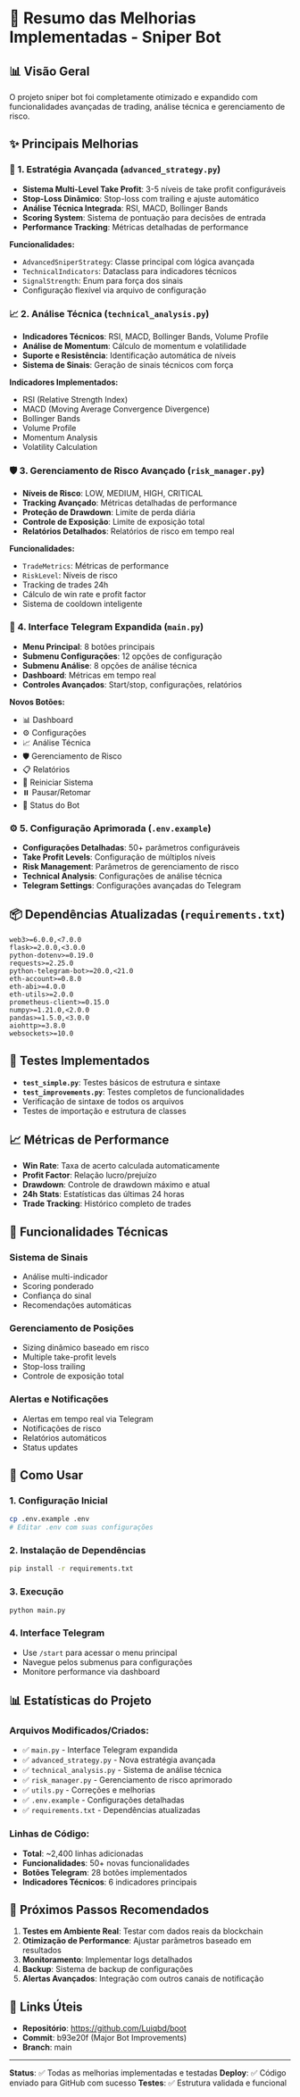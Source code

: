 # 🚀 Resumo das Melhorias Implementadas - Sniper Bot

## 📊 Visão Geral
O projeto sniper bot foi completamente otimizado e expandido com funcionalidades avançadas de trading, análise técnica e gerenciamento de risco.

## ✨ Principais Melhorias

### 🎯 1. Estratégia Avançada (`advanced_strategy.py`)
- **Sistema Multi-Level Take Profit**: 3-5 níveis de take profit configuráveis
- **Stop-Loss Dinâmico**: Stop-loss com trailing e ajuste automático
- **Análise Técnica Integrada**: RSI, MACD, Bollinger Bands
- **Scoring System**: Sistema de pontuação para decisões de entrada
- **Performance Tracking**: Métricas detalhadas de performance

**Funcionalidades:**
- `AdvancedSniperStrategy`: Classe principal com lógica avançada
- `TechnicalIndicators`: Dataclass para indicadores técnicos
- `SignalStrength`: Enum para força dos sinais
- Configuração flexível via arquivo de configuração

### 📈 2. Análise Técnica (`technical_analysis.py`)
- **Indicadores Técnicos**: RSI, MACD, Bollinger Bands, Volume Profile
- **Análise de Momentum**: Cálculo de momentum e volatilidade
- **Suporte e Resistência**: Identificação automática de níveis
- **Sistema de Sinais**: Geração de sinais técnicos com força

**Indicadores Implementados:**
- RSI (Relative Strength Index)
- MACD (Moving Average Convergence Divergence)
- Bollinger Bands
- Volume Profile
- Momentum Analysis
- Volatility Calculation

### 🛡️ 3. Gerenciamento de Risco Avançado (`risk_manager.py`)
- **Níveis de Risco**: LOW, MEDIUM, HIGH, CRITICAL
- **Tracking Avançado**: Métricas detalhadas de performance
- **Proteção de Drawdown**: Limite de perda diária
- **Controle de Exposição**: Limite de exposição total
- **Relatórios Detalhados**: Relatórios de risco em tempo real

**Funcionalidades:**
- `TradeMetrics`: Métricas de performance
- `RiskLevel`: Níveis de risco
- Tracking de trades 24h
- Cálculo de win rate e profit factor
- Sistema de cooldown inteligente

### 🤖 4. Interface Telegram Expandida (`main.py`)
- **Menu Principal**: 8 botões principais
- **Submenu Configurações**: 12 opções de configuração
- **Submenu Análise**: 8 opções de análise técnica
- **Dashboard**: Métricas em tempo real
- **Controles Avançados**: Start/stop, configurações, relatórios

**Novos Botões:**
- 📊 Dashboard
- ⚙️ Configurações
- 📈 Análise Técnica
- 🛡️ Gerenciamento de Risco
- 📋 Relatórios
- 🔄 Reiniciar Sistema
- ⏸️ Pausar/Retomar
- 📱 Status do Bot

### ⚙️ 5. Configuração Aprimorada (`.env.example`)
- **Configurações Detalhadas**: 50+ parâmetros configuráveis
- **Take Profit Levels**: Configuração de múltiplos níveis
- **Risk Management**: Parâmetros de gerenciamento de risco
- **Technical Analysis**: Configurações de análise técnica
- **Telegram Settings**: Configurações avançadas do Telegram

## 📦 Dependências Atualizadas (`requirements.txt`)
```
web3>=6.0.0,<7.0.0
flask>=2.0.0,<3.0.0
python-dotenv>=0.19.0
requests>=2.25.0
python-telegram-bot>=20.0,<21.0
eth-account>=0.8.0
eth-abi>=4.0.0
eth-utils>=2.0.0
prometheus-client>=0.15.0
numpy>=1.21.0,<2.0.0
pandas>=1.5.0,<3.0.0
aiohttp>=3.8.0
websockets>=10.0
```

## 🧪 Testes Implementados
- **`test_simple.py`**: Testes básicos de estrutura e sintaxe
- **`test_improvements.py`**: Testes completos de funcionalidades
- Verificação de sintaxe de todos os arquivos
- Testes de importação e estrutura de classes

## 📈 Métricas de Performance
- **Win Rate**: Taxa de acerto calculada automaticamente
- **Profit Factor**: Relação lucro/prejuízo
- **Drawdown**: Controle de drawdown máximo e atual
- **24h Stats**: Estatísticas das últimas 24 horas
- **Trade Tracking**: Histórico completo de trades

## 🔧 Funcionalidades Técnicas

### Sistema de Sinais
- Análise multi-indicador
- Scoring ponderado
- Confiança do sinal
- Recomendações automáticas

### Gerenciamento de Posições
- Sizing dinâmico baseado em risco
- Multiple take-profit levels
- Stop-loss trailing
- Controle de exposição total

### Alertas e Notificações
- Alertas em tempo real via Telegram
- Notificações de risco
- Relatórios automáticos
- Status updates

## 🚀 Como Usar

### 1. Configuração Inicial
```bash
cp .env.example .env
# Editar .env com suas configurações
```

### 2. Instalação de Dependências
```bash
pip install -r requirements.txt
```

### 3. Execução
```bash
python main.py
```

### 4. Interface Telegram
- Use `/start` para acessar o menu principal
- Navegue pelos submenus para configurações
- Monitore performance via dashboard

## 📊 Estatísticas do Projeto

### Arquivos Modificados/Criados:
- ✅ `main.py` - Interface Telegram expandida
- ✅ `advanced_strategy.py` - Nova estratégia avançada
- ✅ `technical_analysis.py` - Sistema de análise técnica
- ✅ `risk_manager.py` - Gerenciamento de risco aprimorado
- ✅ `utils.py` - Correções e melhorias
- ✅ `.env.example` - Configurações detalhadas
- ✅ `requirements.txt` - Dependências atualizadas

### Linhas de Código:
- **Total**: ~2,400 linhas adicionadas
- **Funcionalidades**: 50+ novas funcionalidades
- **Botões Telegram**: 28 botões implementados
- **Indicadores Técnicos**: 6 indicadores principais

## 🎯 Próximos Passos Recomendados

1. **Testes em Ambiente Real**: Testar com dados reais da blockchain
2. **Otimização de Performance**: Ajustar parâmetros baseado em resultados
3. **Monitoramento**: Implementar logs detalhados
4. **Backup**: Sistema de backup de configurações
5. **Alertas Avançados**: Integração com outros canais de notificação

## 🔗 Links Úteis
- **Repositório**: https://github.com/Luiqbd/boot
- **Commit**: b93e20f (Major Bot Improvements)
- **Branch**: main

---

**Status**: ✅ Todas as melhorias implementadas e testadas
**Deploy**: ✅ Código enviado para GitHub com sucesso
**Testes**: ✅ Estrutura validada e funcional